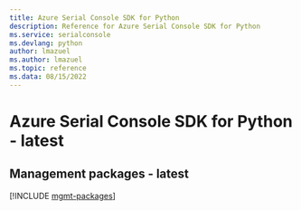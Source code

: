 ```yaml
---
title: Azure Serial Console SDK for Python
description: Reference for Azure Serial Console SDK for Python
ms.service: serialconsole
ms.devlang: python
author: lmazuel
ms.author: lmazuel
ms.topic: reference
ms.data: 08/15/2022
---
```

# Azure Serial Console SDK for Python - latest

## Management packages - latest
[!INCLUDE [mgmt-packages](serial-console-mgmt-index.md)]